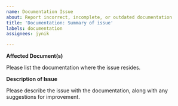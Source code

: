 ```yaml
---
name: Documentation Issue
about: Report incorrect, incomplete, or outdated documentation
title: 'Documentation: Summary of issue'
labels: documentation
assignees: jynik

---
```


**Affected Document(s)**

Please list the documentation where the issue resides.

**Description of Issue**

Please describe the issue with the documentation, along with any suggestions for improvement.
